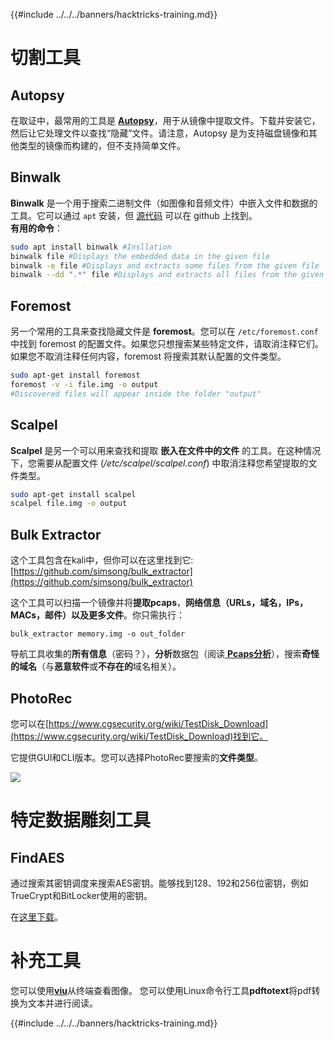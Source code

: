 {{#include ../../../banners/hacktricks-training.md}}

# 切割工具

## Autopsy

在取证中，最常用的工具是 [**Autopsy**](https://www.autopsy.com/download/)，用于从镜像中提取文件。下载并安装它，然后让它处理文件以查找“隐藏”文件。请注意，Autopsy 是为支持磁盘镜像和其他类型的镜像而构建的，但不支持简单文件。

## Binwalk <a id="binwalk"></a>

**Binwalk** 是一个用于搜索二进制文件（如图像和音频文件）中嵌入文件和数据的工具。它可以通过 `apt` 安装，但 [源代码](https://github.com/ReFirmLabs/binwalk) 可以在 github 上找到。  
**有用的命令**：
```bash
sudo apt install binwalk #Insllation
binwalk file #Displays the embedded data in the given file
binwalk -e file #Displays and extracts some files from the given file
binwalk --dd ".*" file #Displays and extracts all files from the given file
```
## Foremost

另一个常用的工具来查找隐藏文件是 **foremost**。您可以在 `/etc/foremost.conf` 中找到 foremost 的配置文件。如果您只想搜索某些特定文件，请取消注释它们。如果您不取消注释任何内容，foremost 将搜索其默认配置的文件类型。
```bash
sudo apt-get install foremost
foremost -v -i file.img -o output
#Discovered files will appear inside the folder "output"
```
## **Scalpel**

**Scalpel** 是另一个可以用来查找和提取 **嵌入在文件中的文件** 的工具。在这种情况下，您需要从配置文件 \(_/etc/scalpel/scalpel.conf_\) 中取消注释您希望提取的文件类型。
```bash
sudo apt-get install scalpel
scalpel file.img -o output
```
## Bulk Extractor

这个工具包含在kali中，但你可以在这里找到它: [https://github.com/simsong/bulk_extractor](https://github.com/simsong/bulk_extractor)

这个工具可以扫描一个镜像并将**提取pcaps**，**网络信息（URLs，域名，IPs，MACs，邮件）**以及更多**文件**。你只需执行：
```text
bulk_extractor memory.img -o out_folder
```
导航工具收集的**所有信息**（密码？），**分析**数据包（阅读[ **Pcaps分析**](../pcap-inspection/index.html)），搜索**奇怪的域名**（与**恶意软件**或**不存在的**域名相关）。

## PhotoRec

您可以在[https://www.cgsecurity.org/wiki/TestDisk_Download](https://www.cgsecurity.org/wiki/TestDisk_Download)找到它。

它提供GUI和CLI版本。您可以选择PhotoRec要搜索的**文件类型**。

![](../../../images/image%20%28524%29.png)

# 特定数据雕刻工具

## FindAES

通过搜索其密钥调度来搜索AES密钥。能够找到128、192和256位密钥，例如TrueCrypt和BitLocker使用的密钥。

在[这里下载](https://sourceforge.net/projects/findaes/)。

# 补充工具

您可以使用[**viu**](https://github.com/atanunq/viu)从终端查看图像。
您可以使用Linux命令行工具**pdftotext**将pdf转换为文本并进行阅读。

{{#include ../../../banners/hacktricks-training.md}}
